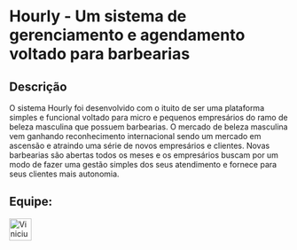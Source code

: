 # Hourly - Um sistema de gerenciamento e agendamento voltado para barbearias

## Descrição

O sistema Hourly foi desenvolvido com o ituito de ser uma plataforma simples e funcional voltado para micro e pequenos empresários do ramo de beleza masculina que possuem barbearias. O mercado de beleza masculina vem ganhando reconhecimento internacional sendo um mercado em ascensão e atraindo uma série de novos empresários e clientes. Novas barbearias são abertas todos os meses e os empresários buscam por um modo de fazer uma gestão simples dos seus atendimento e fornece para seus clientes mais autonomia.

## Equipe:

[<img alt="Vinicius Martins Correia" width="40px" src="https://avatars.githubusercontent.com/u/79664002?v=4" />](https://github.com/ViniXCorreia)

